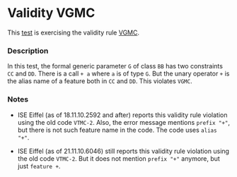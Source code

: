 # Validity VGMC

This [test](.) is exercising the validity rule [VGMC](../Readme.md).

### Description

In this test, the formal generic parameter `G` of class `BB` has two constraints `CC` and `DD`. There is a call `+ a` where `a` is of type `G`. But the unary operator `+` is the alias name of a feature both in `CC` and `DD`. This violates `VGMC`.

### Notes

* ISE Eiffel (as of 18.11.10.2592 and after) reports this validity rule violation using the old code `VTMC-2`. Also, the error message mentions `prefix "+"`, but there is not such feature name in the code. The code uses `alias "+"`.

* ISE Eiffel (as of 21.11.10.6046) still reports this validity rule violation using the old code `VTMC-2`. But it does not mention `prefix "+"` anymore, but just `feature +`.
